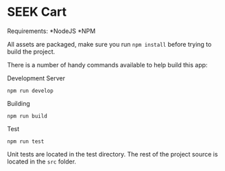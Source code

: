 # SEEK Cart

Requirements:
	*NodeJS
	*NPM

All assets are packaged, make sure you run `npm install` before trying to build the project.

There is a number of handy commands available to help build this app:

Development Server

`npm run develop`

Building

`npm run build`

Test

`npm run test`

Unit tests are located in the test directory. The rest of the project source is located in the `src` folder.
